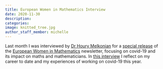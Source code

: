 ```yaml
---
title: European Women in Mathematics Interview
date: 2020-11-30
description:
categories:
image: knitted_tree.jpg
author_staff_member: michelle
---
```


Last month I was interviewed by <a href="http://emps.exeter.ac.uk/mathematics/staff/hm504" target="_blank" > Dr Houry Melkonian</a> for a <a href="https://www.europeanwomeninmaths.org/newsletter/newsletter-34/" target="_blank" > special release</a> of the <a href="https://www.europeanwomeninmaths.org/" target="_blank" > European Women in Mathematics</a> newsletter, focusing on covid-19 and its impact on maths and mathematicians. In <a href="https://www.europeanwomeninmaths.org/michelle-kendall/?fbclid=IwAR03uTGGwucZtXz1rIVGF4pbMmsuM-WUcY9jpB-TJkTAynp2HEcvqmnnKxE" target="_blank" > this interview</a> I reflect on my career to date and my experiences of working on covid-19 this year.
